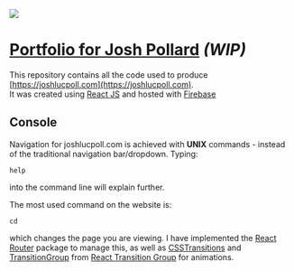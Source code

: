 ![](https://github.com/joshlucpoll/my-website/workflows/build/badge.svg)

# [Portfolio for Josh Pollard](https://joshlucpoll.com) *(WIP)*

This repository contains all the code used to produce [https://joshlucpoll.com](https://joshlucpoll.com).  
It was created using [React JS](https://reactjs.org) and hosted with [Firebase](https://firebase.google.com)

## Console
Navigation for joshlucpoll.com is achieved with **UNIX** commands - instead of the traditional navigation bar/dropdown. Typing:

    help

into the command line will explain further.

The most used command on the website is:

    cd

which changes the page you are viewing. I have implemented the [React Router](https://github.com/ReactTraining/react-router) package to manage this, as well as [CSSTransitions](http://reactcommunity.org/react-transition-group/css-transition) and [TransitionGroup](http://reactcommunity.org/react-transition-group/transition-group) from [React Transition Group](http://reactcommunity.org/react-transition-group/) for animations.
